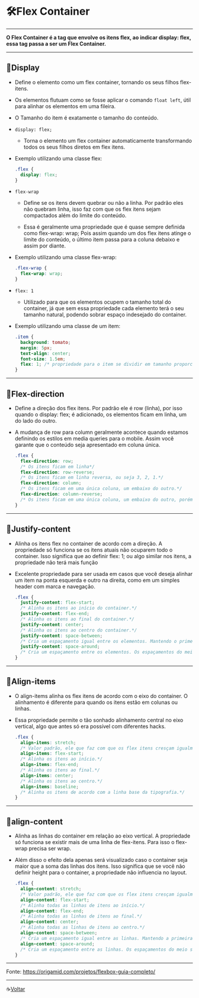 # :hammer_and_wrench:Flex Container

---

**O Flex Container é a tag que envolve os itens flex, ao indicar display: flex, essa tag passa a ser um Flex Container.**

---

## :hammer:Display

- Define o elemento como um flex container, tornando os seus filhos flex-itens.
- Os elementos flutuam como se fosse aplicar o comando `float left`, útil para alinhar os elementos em uma fileira.
- O Tamanho do item é exatamente o tamanho do conteúdo.

- `display: flex;`

  - Torna o elemento um flex container automaticamente transformando todos os seus filhos diretos em flex itens.

- Exemplo utilizando uma classe flex:
  ```css
  .flex {
    display: flex;
  }
  ```
- `flex-wrap`

  - Define se os itens devem quebrar ou não a linha. Por padrão eles não quebram linha, isso faz com que os flex itens sejam compactados além do limite do conteúdo.

  - Essa é geralmente uma propriedade que é quase sempre definida como flex-wrap: wrap; Pois assim quando um dos flex itens atinge o limite do conteúdo, o último item passa para a coluna debaixo e assim por diante.

- Exemplo utilizando uma classe flex-wrap:

  ```css
  .flex-wrap {
    flex-wrap: wrap;
  }
  ```

- `flex: 1`
  - Utilizado para que os elementos ocupem o tamanho total do container, já que sem essa propriedade cada elemento terá o seu tamanho natural, podendo sobrar espaço indesejado do container.
- Exemplo utilizando uma classe de um item:
  ```css
  .item {
    background: tomato;
    margin: 5px;
    text-align: center;
    font-size: 1.5em;
    flex: 1; /* propriedade para o item se dividir em tamanho proporcional ao container*/
  }
  ```

---

## :hammer:Flex-direction

- Define a direção dos flex itens. Por padrão ele é row (linha), por isso quando o display: flex; é adicionado, os elementos ficam em linha, um do lado do outro.

- A mudança de row para column geralmente acontece quando estamos definindo os estilos em media queries para o mobile. Assim você garante que o conteúdo seja apresentado em coluna única.

  ```css
  .flex {
    flex-direction: row;
    /* Os itens ficam em linha*/
    flex-direction: row-reverse;
    /* Os itens ficam em linha reversa, ou seja 3, 2, 1.*/
    flex-direction: column;
    /* Os itens ficam em uma única coluna, um embaixo do outro.*/
    flex-direction: column-reverse;
    /* Os itens ficam em uma única coluna, um embaixo do outro, porém em ordem reversa: 3, 2 e 1.*/
  }
  ```

---

## :hammer:Justify-content

- Alinha os itens flex no container de acordo com a direção. A propriedade só funciona se os itens atuais não ocuparem todo o container. Isso significa que ao definir flex: 1; ou algo similar nos itens, a propriedade não terá mais função

- Excelente propriedade para ser usada em casos que você deseja alinhar um item na ponta esquerda e outro na direita, como em um simples header com marca e navegação.

  ```css
  .flex {
    justify-content: flex-start;
    /* Alinha os itens ao início do container.*/
    justify-content: flex-end;
    /* Alinha os itens ao final do container.*/
    justify-content: center;
    /* Alinha os itens ao centro do container.*/
    justify-content: space-between;
    /* Cria um espaçamento igual entre os elementos. Mantendo o primeiro grudado no início e o último no final.*/
    justify-content: space-around;
    /* Cria um espaçamento entre os elementos. Os espaçamentos do meio são duas vezes maiores que o inicial e final.*/
  }
  ```

---

## :hammer:Align-items

- O align-items alinha os flex itens de acordo com o eixo do container. O alinhamento é diferente para quando os itens estão em colunas ou linhas.

- Essa propriedade permite o tão sonhado alinhamento central no eixo vertical, algo que antes só era possível com diferentes hacks.

  ```css
  .flex {
    align-items: stretch;
    /* Valor padrão, ele que faz com que os flex itens cresçam igualmente.*/
    align-items: flex-start;
    /* Alinha os itens ao início.*/
    align-items: flex-end;
    /* Alinha os itens ao final.*/
    align-items: center;
    /* Alinha os itens ao centro.*/
    align-items: baseline;
    /* Alinha os itens de acordo com a linha base da tipografia.*/
  }
  ```

---

## :hammer:align-content

- Alinha as linhas do container em relação ao eixo vertical. A propriedade só funciona se existir mais de uma linha de flex-itens. Para isso o flex-wrap precisa ser wrap.

- Além disso o efeito dela apenas será visualizado caso o container seja maior que a soma das linhas dos itens. Isso significa que se você não definir height para o container, a propriedade não influencia no layout.

  ```css
  .flex {
    align-content: stretch;
    /* Valor padrão, ele que faz com que os flex itens cresçam igualmente na vertical.*/
    align-content: flex-start;
    /* Alinha todas as linhas de itens ao início.*/
    align-content: flex-end;
    /* Alinha todas as linhas de itens ao final.*/
    align-content: center;
    /* Alinha todas as linhas de itens ao centro.*/
    align-content: space-between;
    /* Cria um espaçamento igual entre as linhas. Mantendo a primeira grudada no topo e a última no bottom.*/
    align-content: space-around;
    /* Cria um espaçamento entre as linhas. Os espaçamentos do meio são duas vezes maiores que o top e bottom.*/
  }
  ```
---
Fonte: https://origamid.com/projetos/flexbox-guia-completo/

---
:coffee:[Voltar](https://github.com/Dev-HideyukiTakahashi/Programador-Essencial)
